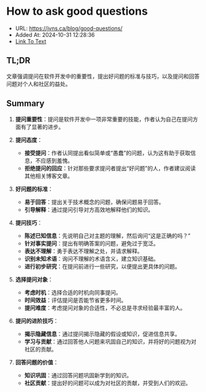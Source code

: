 # How to ask good questions
- URL: https://jvns.ca/blog/good-questions/
- Added At: 2024-10-31 12:28:36
- [Link To Text](2024-10-31-how-to-ask-good-questions_raw.md)

## TL;DR
文章强调提问在软件开发中的重要性，提出好问题的标准与技巧，以及提问和回答问题对个人和社区的益处。

## Summary
1. **提问重要性**：提问是软件开发中一项非常重要的技能，作者认为自己在提问方面有了显著的进步。

2. **提问态度**：
   - **接受提问**：作者认同提出看似简单或“愚蠢”的问题，认为这有助于获取信息，不应感到羞愧。
   - **拒绝提问的回应**：针对那些要求提问者提出“好问题”的人，作者建议阅读其他相关博客文章。

3. **好问题的标准**：
   - **易于回答**：提出关于技术概念的问题，确保问题易于回答。
   - **引导解释**：通过提问引导对方高效地解释他们的知识。

4. **提问技巧**：
   - **陈述已知信息**：先说明自己对主题的理解，然后询问“这是正确的吗？”
   - **针对事实提问**：提出有明确答案的问题，避免过于宽泛。
   - **表达不理解**：勇于表达不理解之处，并请求解释。
   - **识别未知术语**：询问不理解的术语含义，建立知识基础。
   - **进行初步研究**：在提问前进行一些研究，以便提出更具体的问题。

5. **选择提问对象**：
   - **考虑时机**：选择合适的时机向同事提问。
   - **时间效益**：评估提问是否能节省更多时间。
   - **提问难度**：考虑提问对象的合适性，不必总是寻求经验最丰富的人。

6. **提问的进阶技巧**：
   - **揭示隐藏信息**：通过提问揭示隐藏的假设或知识，促进信息共享。
   - **学习与贡献**：通过回答他人问题来巩固自己的知识，并将好的问题视为对社区的贡献。

7. **回答问题的价值**：
   - **知识巩固**：通过回答问题巩固新学到的知识。
   - **社区贡献**：提出好的问题可以成为对社区的贡献，并受到人们的欢迎。
